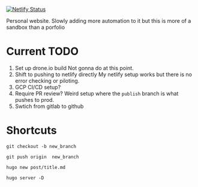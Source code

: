 [![Netlify Status](https://api.netlify.com/api/v1/badges/a248f80b-89d3-48b7-854d-f954740a1148/deploy-status)](https://app.netlify.com/sites/quizzical-colden-1f3560/deploys)

Personal website.  Slowly adding more automation to it but this is more of a sandbox than a porfolio

# Current TODO
1. Set up drone.io build
	Not gonna do at this point.
2. Shift to pushing to netlify directly
	My netlify setup works but there is no error checking or piloting.
3. GCP CI/CD setup?
4. Require PR review?
	Weird setup where the `publish` branch is what pushes to prod. 
5. Swtich from gitlab to github


# Shortcuts
`git checkout -b new_branch`

`git push origin  new_branch`

`hugo new post/title.md`

`hugo server -D`

